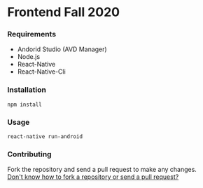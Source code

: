 # Frontend Fall 2020

### Requirements
- Andorid Studio (AVD Manager)
- Node.js
- React-Native
- React-Native-Cli

### Installation
```
npm install
```

### Usage
```
react-native run-android
```

### Contributing
Fork the repository and send a pull request to make any changes.  
[Don't know how to fork a repository or send a pull request?](https://guides.github.com/activities/forking/)